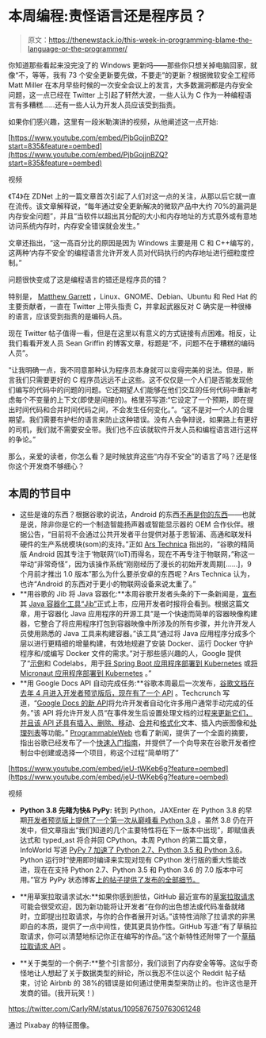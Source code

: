 # 本周编程:责怪语言还是程序员？

> 原文：<https://thenewstack.io/this-week-in-programming-blame-the-language-or-the-programmer/>

你知道那些看起来没完没了的 Windows 更新吗——那些你只想关掉电脑回家，就像“不，等等，我有 73 个安全更新要先做，不要走”的更新？根据微软安全工程师 Matt Miller 在本月早些时候的一次安全会议上的发言，大多数漏洞都是内存安全问题，这一点已经在 Twitter 上引起了轩然大波，一些人认为 C 作为一种编程语言有多糟糕……还有一些人认为开发人员应该受到指责。

如果你们感兴趣，这里有一段米勒演讲的视频，从他阐述这一点开始:

[https://www.youtube.com/embed/PjbGojjnBZQ?start=835&feature=oembed](https://www.youtube.com/embed/PjbGojjnBZQ?start=835&feature=oembed)

视频

《T4》在 ZDNet 上的一篇文章首次引起了人们对这一点的关注，从那以后它就一直在流传。该文章解释说，“每年通过安全更新解决的微软产品中大约 70%的漏洞是内存安全问题”，并且“当软件以超出其分配的大小和内存地址的方式意外或有意地访问系统内存时，内存安全错误就会发生。”

文章还指出，“这一高百分比的原因是因为 Windows 主要是用 C 和 C++编写的，这两种‘内存不安全’的编程语言允许开发人员对代码执行的内存地址进行细粒度控制。”

问题很快变成了这是编程语言的错还是程序员的错？

特别是， [Matthew Garrett](https://en.wikipedia.org/wiki/Matthew_Garrett) ，Linux、GNOME、Debian、Ubuntu 和 Red Hat 的主要贡献者，一直在 Twitter 上带头指责 C，并拿起武器反对 C 确实是一种很棒的语言，应该受到指责的是编码人员。

现在 Twitter 帖子值得一看，但是在这里以有意义的方式链接有点困难。相反，让我们看看开发人员 Sean Griffin 的博客文章，标题是“不，问题不在于糟糕的编码人员”。

“让我明确一点，我不同意那种认为程序员本身就可以变得完美的说法。但是，断言我们只需要更好的 C 程序员远远不止这些。这不仅仅是一个人们是否能发现他们编写的代码中的问题的问题。它还期望人们能够在他们交互的任何代码中重新考虑每个不变量的上下文(即使是间接的)。格里芬写道:“它设定了一个预期，即在提出时间代码和合并时间代码之间，不会发生任何变化。”。“这不是对一个人的合理期望。我们需要有护栏的语言来防止这种错误。没有人会争辩说，如果路上有更好的司机，我们就不需要安全带。我们也不应该就软件开发人员和编程语言进行这样的争论。”

那么，亲爱的读者，你怎么看？是时候放弃这些“内存不安全”的语言了吗？还是怪你这个开发商不够细心？

## 本周的节目中

*   这些是谁的东西？根据谷歌的说法，Android 的东西[不再是你的东西](http://android-developers.googleblog.com/2019/02/an-update-on-android-things.html)——也就是说，除非你是它的一个制造智能扬声器或智能显示器的 OEM 合作伙伴。根据公告，“目前将不会通过公共开发者平台提供对基于恩智浦、高通和联发科硬件的生产系统模块(som)的支持。”正如 [Ars Technica](https://arstechnica.com/gadgets/2019/02/android-things-is-no-longer-for-things-focuses-on-smart-speakers-and-displays/) 指出的，“谷歌的精简版 Android 因其专注于‘物联网’(IoT)而得名，现在不再专注于物联网，”称这一举动“非常奇怪”，因为该操作系统“刚刚经历了漫长的初始开发周期[……]，9 个月前才推出 1.0 版本”那么为什么要杀安卓的东西呢？Ars Technica 认为，也许“Android 的东西对于更小的物联网设备来说太重了。”
*   **用谷歌的 Jib 将 Java 容器化:**本周谷歌开发者头条的下一条新闻是，[宣布](https://cloud.google.com/blog/products/application-development/jib-1-0-0-is-ga-building-java-docker-images-has-never-been-easier)其 [Java 容器化工具“Jib”](https://adtmag.com/Articles/2019/02/13/java-jib.aspx?m=1&p=1)正式上市，应用开发者时报将会看到。根据这篇文章，用于容器化 Java 应用程序的开源工具“是一个快速而简单的容器映像构建器，它整合了将应用程序打包到容器映像中所涉及的所有步骤，并允许开发人员使用熟悉的 Java 工具来构建容器。”该工具“通过将 Java 应用程序分成多个层以进行更精细的增量构建，有效地规避了安装 Docker、运行 Docker 守护程序和/或编写 Docker 文件的需求。”对于那些感兴趣的人，Google 提供了“[示例](https://cloudtoolsforjava.page.link/Xwwv)和 Codelabs，用于[将 Spring Boot 应用程序部署到 Kubernetes](https://codelabs.developers.google.com/codelabs/cloud-springboot-kubernetes) 或[将 Micronaut 应用程序部署到 Kubernetes](https://codelabs.developers.google.com/codelabs/cloud-micronaut-kubernetes) 。”
*   **用 Google Docs API 自动完成任务:**谷歌本周最后一次发布，[谷歌文档在去年 4 月进入开发者预览版后，现在有了一个 API](https://techcrunch.com/2019/02/11/google-docs-gets-an-api-for-task-automation/) 。Techcrunch 写道，“[Google Docs 的新 API](https://developers.google.com/docs/api/)将允许开发者自动化许多用户通常手动完成的任务。”该 API 将允许开发人员“在事件发生后设置处理文档的过程[来更新它们，并且该 API 还具有插入、删除、移动](https://developers.google.com/docs/api/reference/rest/v1/documents/batchUpdate)、[合并](https://developers.google.com/docs/api/how-tos/merge)和[格式化](https://developers.google.com/docs/api/how-tos/format-text)文本、插入内嵌图像和[处理列表](https://developers.google.com/docs/api/how-tos/lists)等功能。” [ProgrammableWeb](https://www.programmableweb.com/news/google-opens-api-google-docs/brief/2019/02/12) 也看了新闻，提供了一个全面的摘要，指出谷歌已经发布了一个[快速入门指南](https://developers.google.com/docs/api/quickstart/js)，并提供了一个向导来在谷歌开发者控制台中创建或选择一个项目，称这个过程“简单明了”

[https://www.youtube.com/embed/jeU-tWKeb6g?feature=oembed](https://www.youtube.com/embed/jeU-tWKeb6g?feature=oembed)

视频

*   **Python 3.8 先睹为快& PyPy:** 转到 Python，JAXEnter 在 Python 3.8 的早期[开发者预览版上提供了一个](https://www.python.org/downloads/release/python-380a1/)[第一次从巅峰看 Python 3.8](https://jaxenter.com/first-look-at-python-3-8-155422.html) 。虽然 3.8 仍在开发中，但文章指出“我们知道的几个主要特性将在下一版本中出现”，即赋值表达式和 typed_ast 将合并回 CPython。本周 Python 的第二篇文章，InfoWorld 写道 [PyPy 7 加速了 Python 2.7、Python 3.5 和 Python 3.6](https://www.infoworld.com/article/3339542/python/pypy-7-speeds-pythons-27-35-and-36-alike.html#tk.rss_applicationdevelopment)。Python 运行时“使用即时编译来实现对现有 CPython 发行版的重大性能改进，现在在支持 Python 2.7、Python 3.5 和 Python 3.6 的 7.0 版本中可用。”官方 PyPy 状态博客[上的帖子提供了发布的全部细节。](https://morepypy.blogspot.com/2019/02/pypy-v700-triple-release-of-27-35-and.html)

*   **用草案拉取请求试水:**如果你感到胆怯，GitHub 最近宣布的[草案拉取请求](https://github.blog/2019-02-14-introducing-draft-pull-requests/)可能会很受欢迎，因为新功能将让开发者“在你的出色想法或代码准备就绪时，立即提出拉取请求，与你的合作者展开对话。”该特性消除了拉请求的非黑即白的本质，提供了一点中间性，使其更具协作性。GitHub 写道:“有了草稿拉取请求，你可以清楚地标记你正在编写的作品。”这个新特性还附带了一个[草稿拉取请求 API](https://developer.github.com/changes/2019-02-14-draft-pull-requests/) 。
*   **关于类型的一个例子:**整个引言部分，我们谈到了内存安全等等。这似乎奇怪地让人想起了关于数据类型的辩论，所以我忍不住以这个 Reddit 帖子结束，讨论 Airbnb 的 38%的错误是如何通过使用类型来防止的。也许这也是开发商的错。(我开玩笑！)

https://twitter.com/CarlyRM/status/1095876750763061248

通过 Pixabay 的特征图像。

<svg xmlns:xlink="http://www.w3.org/1999/xlink" viewBox="0 0 68 31" version="1.1"><title>Group</title> <desc>Created with Sketch.</desc></svg>